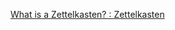 [What is a Zettelkasten? : Zettelkasten](https://www.reddit.com/r/Zettelkasten/comments/b566a4/what_is_a_zettelkasten/)



